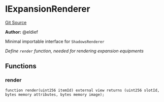 # IExpansionRenderer
[Git Source](https://github.com/eldief/ShadowsNFT/blob/7ce67e6bb7c3b90f87e420d23e726e90381733cb/src\interfaces\IExpansionRenderer.sol)

**Author:**
@eldief

Minimal importable interface for `ShadowsRenderer`

*Define `render` function, needed for rendering expansion equipments*


## Functions
### render


```solidity
function render(uint256 itemId) external view returns (uint256 slotId, bytes memory attributes, bytes memory image);
```

